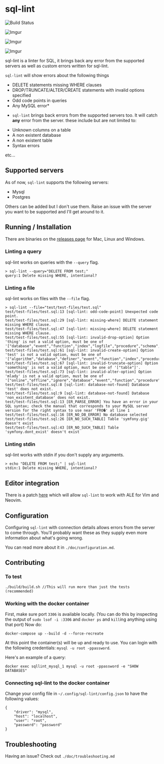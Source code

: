 # sql-lint  

![Build Status](https://travis-ci.org/joereynolds/sql-lint.svg?branch=typescript)

![Imgur](https://i.imgur.com/Le90iGL.png)

![Imgur](https://i.imgur.com/JgAhLFp.png)

![Imgur](https://i.imgur.com/lo7MMoI.png)

sql-lint is a linter for SQL, it brings back any error from the supported servers
as well as custom errors written for sql-lint.

`sql-lint` will show errors about the following things

- DELETE statements missing WHERE clauses
- DROP/TRUNCATE/ALTER/CREATE statements with invalid options specified
- Odd code points in queries
- Any MySQL error*

* `sql-lint` brings back errors from the supported servers too. It will catch **any** error from the server.
these include but are not limited to:

- Unknown columns on a table 
- A non existent database
- A non existent table
- Syntax errors

etc...

## Supported servers

As of now, `sql-lint` supports the following servers:

- Mysql
- Postgres

Others can be added but I don't use them. Raise an issue with the server you want to be supported and I'll get around to it.

## Running / Installation

There are binaries on the [releases page](https://github.com/joereynolds/sql-lint/releases) for Mac, Linux and Windows.

### Linting a query

sql-lint works on queries with the `--query` flag.

```
> sql-lint --query="DELETE FROM test;"
query:1 Delete missing WHERE, intentional?
```

### Linting a file  

sql-lint works on files with the `--file` flag.

```
> sql-lint --file="test/test-files/test.sql" 
test/test-files/test.sql:13 [sql-lint: odd-code-point] Unexpected code point.
test/test-files/test.sql:29 [sql-lint: missing-where] DELETE statement missing WHERE clause.
test/test-files/test.sql:47 [sql-lint: missing-where] DELETE statement missing WHERE clause.
test/test-files/test.sql:55 [sql-lint: invalid-drop-option] Option 'thing' is not a valid option, must be one of '["database","event","function","index","logfile","procedure","schema","server","table","view","tablespace","trigger"]'.
test/test-files/test.sql:61 [sql-lint: invalid-create-option] Option 'test' is not a valid option, must be one of '["algorithm","database","definer","event","function","index","procedure","server","table","tablespace","temporary","trigger","user","view"]'.
test/test-files/test.sql:67 [sql-lint: invalid-truncate-option] Option 'something' is not a valid option, must be one of '["table"]'.
test/test-files/test.sql:73 [sql-lint: invalid-alter-option] Option 'mlady' is not a valid option, must be one of '["online","offline","ignore","database","event","function","procedure","server","table","tablespace","view"]'.
test/test-files/test.sql:8 [sql-lint: database-not-found] Database 'test' does not exist.
test/test-files/test.sql:9 [sql-lint: database-not-found] Database 'non_existent_database' does not exist.
test/test-files/test.sql:13 [ER_PARSE_ERROR] You have an error in your SQL syntax; check the manual that corresponds to your MySQL server version for the right syntax to use near 'FRO�' at line 1
test/test-files/test.sql:16 [ER_NO_DB_ERROR] No database selected
test/test-files/test.sql:26 [ER_NO_SUCH_TABLE] Table 'symfony.gig' doesn't exist
test/test-files/test.sql:43 [ER_NO_SUCH_TABLE] Table 'symfony.dont_exist' doesn't exist
```

### Linting stdin

sql-lint works with stdin if you don't supply any arguments.


```
> echo "DELETE FROM test;" | sql-lint
stdin:1 Delete missing WHERE, intentional?
```

## Editor integration   

There is a patch [here](https://github.com/joereynolds/sql-lint/issues/30) which will allow `sql-lint` to work with ALE
for Vim and Neovim.

## Configuration

Configuring `sql-lint` with connection details allows errors from the server to come through.
You'll probably want these as they supply even more information about what's going wrong.

You can read more about it in `./doc/configuration.md`.

## Contributing

### To test  

```
./build/build.sh //This will run more than just the tests (recommended)
```

### Working with the docker container

First, make sure port `3306` is available locally.
(You can do this by inspecting the output of `sudo lsof -i :3306` and `docker ps` and `kill`ing anything using that port)
Now do:

```
docker-compose up --build -d --force-recreate
```

At this point the container(s) will be up and ready to use.
You can login with the following credentials: `mysql -u root -ppassword`.

Here's an example of a query:

```
docker exec sqllint_mysql_1 mysql -u root -ppassword -e "SHOW DATABASES"
```

### Connecting sql-lint to the docker container

Change your config file in `~/.config/sql-lint/config.json` to have the following values:

```
{
    "driver": "mysql",
    "host": "localhost",
    "user": "root",
    "password": "password"
}
```

## Troubleshooting

Having an issue? Check out `./doc/troubleshooting.md`

